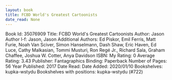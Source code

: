```yaml
---
layout: book
title: FCBD World's Greatest Cartoonists
date_read: None
---
```


Book Id: 35076909
Title: FCBD World's Greatest Cartoonists
Author: Jason
Author l-f: Jason, Jason
Additional Authors: Ed Piskor, Emil Ferris, Matt Furie, Noah Van Sciver, Simon Hanselmann, Dash Shaw, Eric Haven, Ed Luce, Cathy Malkasian, Tommi Musturi, Ron Regé Jr., Richard Sala, Graham Chaffee, Joshua W. Cotter, Anya Davidson
ISBN: 
My Rating: 0
Average Rating: 3.43
Publisher: Fantagraphics
Binding: Paperback
Number of Pages: 56
Year Published: 2017
Date Read: 
Date Added: 2020/01/10
Bookshelves: kupka-wstydu
Bookshelves with positions: kupka-wstydu (#722)

